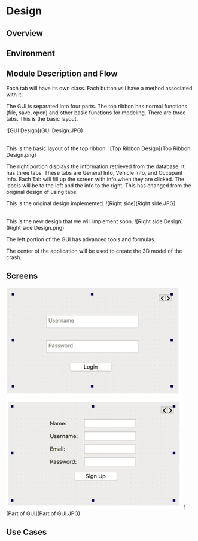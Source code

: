# Design
## Overview
## Environment
## Module Description and Flow
Each tab will have its own class. Each button will have a method associated with it. 

The GUI is separated into four parts. The top ribbon has normal functions (file, save, open) and other basic functions for modeling. There are three tabs. This is the basic layout.

![GUI Design](GUI Design.JPG)

<br>
This is the basic layout of the top ribbon.
![Top Ribbon Design](Top Ribbon Design.png)

The right portion displays the information retrieved from the database. It has three tabs. These tabs are General Info, Vehicle Info, and Occupant Info. Each Tab will fill up the screen with info when they are clicked. The labels will be to the left and the info to the right.
This has changed from the original design of using tabs.

This is the original design implemented.
![Right side](Right side.JPG)

<br>
This is the new design that we will implement soon.
![Right side Design](Right side Design.png)

The left portion of the GUI has advanced tools and formulas. 

The center of the application will be used to create the 3D model of the crash.

## Screens
![Login](Login.JPG)
![SignUp](SignUp.JPG)
![Part of GUI](Part of GUI.JPG)

## Use Cases


